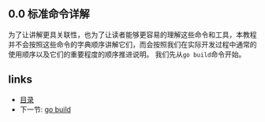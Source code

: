 ## 0.0 标准命令详解

为了让讲解更具关联性，也为了让读者能够更容易的理解这些命令和工具，本教程并不会按照这些命令的字典顺序讲解它们，而会按照我们在实际开发过程中通常的使用顺序以及它们的重要程度的顺序推进说明。 我们先从```go build```命令开始。



## links  
  * [目录](catalog.md)
  * 下一节: [go build](0.1.md)